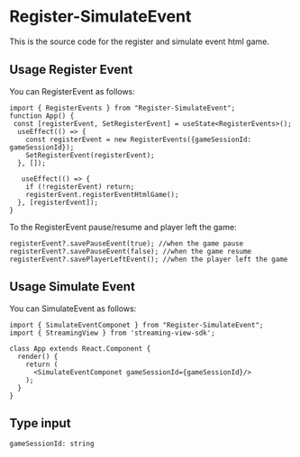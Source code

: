 # Register-SimulateEvent
This is the source code for the register and simulate event html game.

## Usage Register Event
You can RegisterEvent as follows:

```
import { RegisterEvents } from "Register-SimulateEvent";
function App() {
 const [registerEvent, SetRegisterEvent] = useState<RegisterEvents>();
  useEffect(() => {
    const registerEvent = new RegisterEvents({gameSessionId: gameSessionId});
    SetRegisterEvent(registerEvent);
  }, []);
  
   useEffect(() => {
    if (!registerEvent) return;
    registerEvent.registerEventHtmlGame();
  }, [registerEvent]);
}
```

To the RegisterEvent pause/resume and player left the game:
```
registerEvent?.savePauseEvent(true); //when the game pause
registerEvent?.savePauseEvent(false); //when the game resume
registerEvent?.savePlayerLeftEvent(); //when the player left the game
```

## Usage Simulate Event
You can SimulateEvent as follows:

```
import { SimulateEventComponet } from "Register-SimulateEvent";
import { StreamingView } from 'streaming-view-sdk';

class App extends React.Component {
  render() {
    return (
      <SimulateEventComponet gameSessionId={gameSessionId}/>
    );
  }
}
```
## Type input
`gameSessionId: string`
